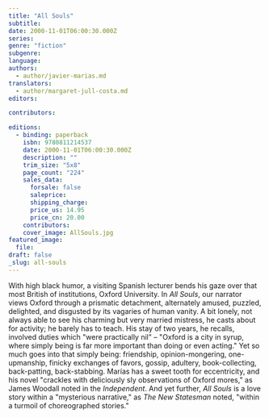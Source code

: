 ```yaml
---
title: "All Souls"
subtitle:
date: 2000-11-01T06:00:30.000Z
series:
genre: "fiction"
subgenre:
language:
authors:
  - author/javier-marias.md
translators:
  - author/margaret-jull-costa.md
editors:

contributors:

editions:
  - binding: paperback
    isbn: 9780811214537
    date: 2000-11-01T06:00:30.000Z
    description: ""
    trim_size: "5x8"
    page_count: "224"
    sales_data:
      forsale: false
      saleprice:
      shipping_charge:
      price_us: 14.95
      price_cn: 20.00
    contributors:
    cover_image: AllSouls.jpg
featured_image:
  file:
draft: false
_slug: all-souls
---
```


With high black humor, a visiting Spanish lecturer bends his gaze over that most British of institutions, Oxford University. In _All Souls_, our narrator views Oxford through a prismatic detachment, alternately amused, puzzled, delighted, and disgusted by its vagaries of human vanity. A bit lonely, not always able to see his charming but very married mistress, he casts about for activity; he barely has to teach. His stay of two years, he recalls, involved duties which "were practically nil" – "Oxford is a city in syrup, where simply being is far more important than doing or even acting." Yet so much goes into that simply being: friendship, opinion-mongering, one-upmanship, finicky exchanges of favors, gossip, adultery, book-collecting, back-patting, back-stabbing. Marías has a sweet tooth for eccentricity, and his novel "crackles with deliciously sly observations of Oxford mores," as James Woodall noted in the _Independent_. And yet further, _All Souls_ is a love story within a "mysterious narrative," as _The New Statesman_ noted, "within a turmoil of choreographed stories."

